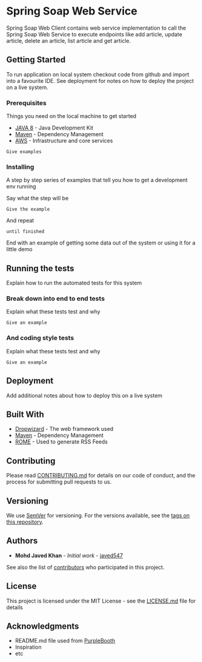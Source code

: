# Spring Soap Web Service

Spring Soap Web Client contains web service implementation to call the Spring Soap Web Service to execute endpoints like add article, update article, delete an article, list article and get article.
  

## Getting Started

To run application on local system checkout code from github and import into a favourite IDE.
See deployment for notes on how to deploy the project on a live system.

### Prerequisites

Things you need on the local machine to get started

* [JAVA 8](http://www.dropwizard.io/1.0.2/docs/) - Java Development Kit
* [Maven](https://maven.apache.org/) - Dependency Management
* [AWS](https://aws.amazon.com/) - Infrastructure and core services

```
Give examples
```

### Installing

A step by step series of examples that tell you how to get a development env running

Say what the step will be

```
Give the example
```

And repeat

```
until finished
```

End with an example of getting some data out of the system or using it for a little demo

## Running the tests

Explain how to run the automated tests for this system

### Break down into end to end tests

Explain what these tests test and why

```
Give an example
```

### And coding style tests

Explain what these tests test and why

```
Give an example
```

## Deployment

Add additional notes about how to deploy this on a live system

## Built With

* [Dropwizard](http://www.dropwizard.io/1.0.2/docs/) - The web framework used
* [Maven](https://maven.apache.org/) - Dependency Management
* [ROME](https://rometools.github.io/rome/) - Used to generate RSS Feeds

## Contributing

Please read [CONTRIBUTING.md](https://gist.github.com/PurpleBooth/b24679402957c63ec426) for details on our code of conduct, and the process for submitting pull requests to us.

## Versioning

We use [SemVer](http://semver.org/) for versioning. For the versions available, see the [tags on this repository](https://github.com/your/project/tags). 

## Authors

* **Mohd Javed Khan** - *Initial work* - [javed547](https://github.com/javed547)

See also the list of [contributors](https://github.com/javed547/workout-logger/graphs/contributors) who participated in this project.

## License

This project is licensed under the MIT License - see the [LICENSE.md](LICENSE.md) file for details

## Acknowledgments

* README.md file used from [PurpleBooth](https://gist.github.com/PurpleBooth) 
* Inspiration
* etc